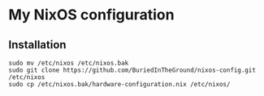 # My NixOS configuration

## Installation

```shell
sudo mv /etc/nixos /etc/nixos.bak
sudo git clone https://github.com/BuriedInTheGround/nixos-config.git /etc/nixos
sudo cp /etc/nixos.bak/hardware-configuration.nix /etc/nixos/
```
